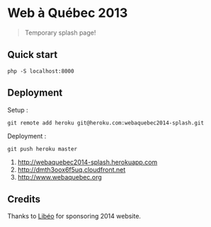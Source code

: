# Web à Québec 2013

> Temporary splash page!

## Quick start

    php -S localhost:8000

## Deployment

Setup :

    git remote add heroku git@heroku.com:webaquebec2014-splash.git

Deployment :

    git push heroku master

1. http://webaquebec2014-splash.herokuapp.com
2. http://dmth3oox6f5uq.cloudfront.net
3. http://www.webaquebec.org

## Credits

Thanks to [Libéo](http://libeo.com) for sponsoring 2014 website.